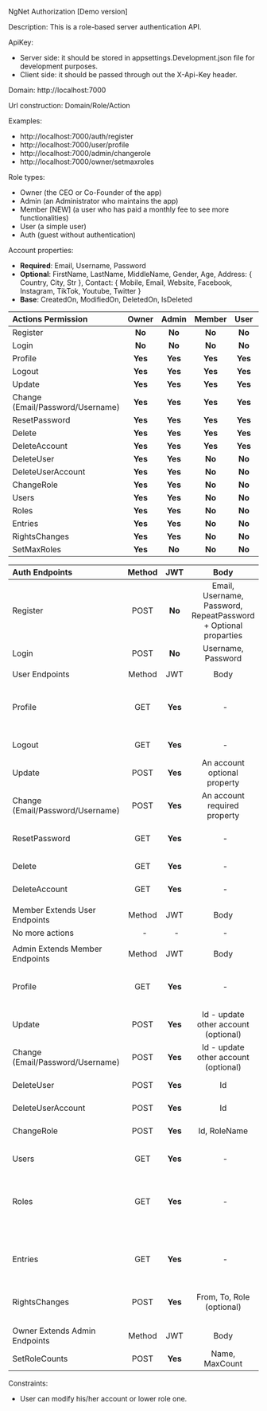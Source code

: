 ﻿

NgNet Authorization [Demo version]


Description: This is a role-based server authentication API.

ApiKey:

- Server side: it should be stored in appsettings.Development.json file for development purposes.
- Client side: it should be passed through out the X-Api-Key header. 

Domain: http://localhost:7000

Url construction: Domain/Role/Action

Examples: 

- http://localhost:7000/auth/register
- http://localhost:7000/user/profile
- http://localhost:7000/admin/changerole
- http://localhost:7000/owner/setmaxroles

Role types:

- Owner (the CEO or Co-Founder of the app)
- Admin (an Administrator who maintains the app)
- Member [NEW] (a user who has paid a monthly fee to see more functionalities)
- User (a simple user)
- Auth (guest without authentication)

Account properties:

- **Required**: Email, Username, Password
- **Optional**: FirstName, LastName, MiddleName, Gender, Age, Address: { Country, City, Str }, Contact: { Mobile, Email, Website, Facebook, Instagram, TikTok, Youtube, Twitter }
- **Base**: CreatedOn, ModifiedOn, DeletedOn, IsDeleted




|Actions Permission|Owner|Admin|Member|User|Auth|
| :- | :-: | :-: | :-: | :-: | :-: |
|Register|**No**|**No**|**No**|**No**|**Yes**|
|Login|**No**|**No**|**No**|**No**|**Yes**|
|Profile|**Yes**|**Yes**|**Yes**|**Yes**|**No**|
|Logout|**Yes**|**Yes**|**Yes**|**Yes**|**No**|
|Update|**Yes**|**Yes**|**Yes**|**Yes**|**No**|
|Change (Email/Password/Username)|**Yes**|**Yes**|**Yes**|**Yes**|**No**|
|ResetPassword|**Yes**|**Yes**|**Yes**|**Yes**|**No**|
|Delete|**Yes**|**Yes**|**Yes**|**Yes**|**No**|
|DeleteAccount|**Yes**|**Yes**|**Yes**|**Yes**|**No**|
|DeleteUser|**Yes**|**Yes**|**No**|**No**|**No**|
|DeleteUserAccount|**Yes**|**Yes**|**No**|**No**|**No**|
|ChangeRole|**Yes**|**Yes**|**No**|**No**|**No**|
|Users|**Yes**|**Yes**|**No**|**No**|**No**|
|Roles|**Yes**|**Yes**|**No**|**No**|**No**|
|Entries|**Yes**|**Yes**|**No**|**No**|**No**|
|RightsChanges|**Yes**|**Yes**|**No**|**No**|**No**|
|SetMaxRoles|**Yes**|**No**|**No**|**No**|**No**|




|Auth Endpoints|Method|JWT|Body|Response|
| :- | :-: | :-: | :-: | :-: |
|Register|POST|**No**|Email, Username, Password, RepeatPassword + Optional proparties|Successful message|
|Login|POST|**No**|Username, Password|Successful message|
||||||
|User Endpoints|Method|JWT|Body|Response|
|Profile|GET|**Yes**|` `- |Email, Username, CreatedOn, All Optional Properties|
|Logout|GET|**Yes**|` `- |Successful message|
|Update|POST|**Yes**|An account optional property|Successful message|
|Change (Email/Password/Username)|POST|**Yes**|An account required property|Successful message|
|ResetPassword|GET|**Yes**|` `- |Successful message +  Emailed|
|Delete|GET|**Yes**|` `- |Successful message|
|DeleteAccount|GET|**Yes**|` `- |Successful message|
||||||
|Member Extends User Endpoints|Method|JWT|Body|Response|
|No more actions|` `-|` `-|` `-|` `-|
||||||
|Admin Extends Member Endpoints|Method|JWT|Body|Response|
|Profile|GET|**Yes**|` `- |Id, RoleName, Entries, BaseModels|
|Update|POST|**Yes**|Id - update other account (optional)|Successful message|
|Change (Email/Password/Username)|POST|**Yes**|Id - update other account (optional)|Successful message|
|DeleteUser|POST|**Yes**|Id|Successful message|
|DeleteUserAccount|POST|**Yes**|Id|Successful message|
|ChangeRole|POST|**Yes**|Id, RoleName|Successful message|
|Users|GET|**Yes**|` `- |An array of profile information|
|Roles|GET|**Yes**|` `- |An array of [ Id, Name, MaxCount, BaseModels ]|
|Entries|GET|**Yes**|` `- |An array of entries [ UserId, Username, Login, CreatedOn ]|
|RightsChanges|POST|**Yes**|From, To, Role (optional)||
||<p></p><p></p>||||
|Owner Extends Admin Endpoints|Method|JWT|Body|Response|
|SetRoleCounts|POST|**Yes**|Name, MaxCount|Successful message|

Constraints:

- User can modify his/her account or lower role one.
